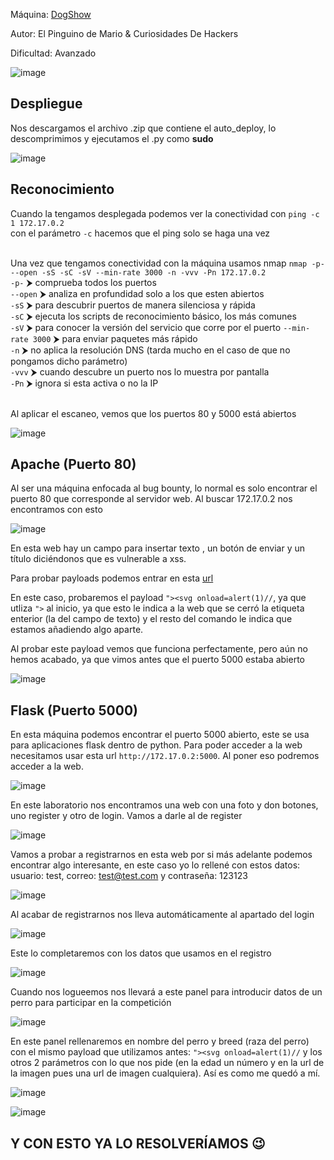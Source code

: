 Máquina: [DogShow](https://bugbountylabs.com/)

Autor: El Pinguino de Mario & Curiosidades De Hackers

Dificultad: Avanzado

![image](images/dogshow.PNG)

## Despliegue

Nos descargamos el archivo .zip que contiene el auto_deploy, lo descomprimimos y ejecutamos el .py como **sudo**

![image](images/despliegue.PNG)


## Reconocimiento

Cuando la tengamos desplegada podemos ver la conectividad con ```ping -c 1 172.17.0.2``` 
<br>
con el parámetro `-c` hacemos que el ping solo se haga una vez<br>
<br>


Una vez que tengamos conectividad con la máquina usamos nmap ```nmap -p- --open -sS -sC -sV --min-rate 3000 -n -vvv -Pn 172.17.0.2``` <br>
`-p-` ⮞ comprueba todos los puertos <br>
`--open` ⮞ analiza en profundidad solo a los que esten abiertos <br>
`-sS` ⮞ para descubrir puertos de manera silenciosa y rápida <br> 
`-sC` ⮞ ejecuta los scripts de reconocimiento básico, los más comunes <br> 
`-sV` ⮞ para conocer la versión del servicio que corre por el puerto
`--min-rate 3000` ⮞ para enviar paquetes más rápido <br> 
`-n` ⮞ no aplica la resolución DNS (tarda mucho en el caso de que no pongamos dicho parámetro)<br> 
`-vvv` ⮞ cuando descubre un puerto nos lo muestra por pantalla <br> 
`-Pn` ⮞ ignora si esta activa o no la IP<br> 
<br>

Al aplicar el escaneo, vemos que los puertos 80 y 5000 está abiertos
<br>

![image](images/nmap.PNG)
<br>

## Apache (Puerto 80)

Al ser una máquina enfocada al bug bounty, lo normal es solo encontrar el puerto 80 que corresponde al servidor web. Al buscar 172.17.0.2 nos encontramos con esto

![image](images/inicio.PNG)

En esta web hay un campo para insertar texto , un botón de enviar y un título diciéndonos que es vulnerable a xss.

Para probar payloads podemos entrar en esta [url](https://github.com/payloadbox/xss-payload-list/blob/master/Intruder/xss-payload-list.txt)

En este caso, probaremos el payload `"><svg onload=alert(1)//`, ya que utliza `">` al inicio, ya que esto le indica a la web que se cerró la etiqueta enterior (la del campo de texto) y el resto del comando le indica que estamos añadiendo algo aparte.

Al probar este payload vemos que funciona perfectamente, pero aún no hemos acabado, ya que vimos antes que el puerto 5000 estaba abierto

![image](images/sol1.PNG)


## Flask (Puerto 5000)

En esta máquina podemos encontrar el puerto 5000 abierto, este se usa para aplicaciones flask dentro de python. Para poder acceder a la web necesitamos usar esta url `http://172.17.0.2:5000`. Al poner eso podremos acceder a la web.

![image](images/lab2.PNG)

En este laboratorio nos encontramos una web con una foto y don botones, uno register y otro de login. Vamos a darle al de register

![image](images/reg.PNG)

Vamos a probar a registrarnos en esta web por si más adelante podemos encontrar algo interesante, en este caso yo lo rellené con estos datos: usuario: test, correo: test@test.com y contraseña: 123123

![image](images/regc.PNG)

Al acabar de registrarnos nos lleva automáticamente al apartado del login


![image](images/login.PNG)

Este lo completaremos con los datos que usamos en el registro


![image](images/loginc.PNG)

Cuando nos logueemos nos llevará a este panel para introducir datos de un perro para participar en la competición

![image](images/panel.PNG)

En este panel rellenaremos en nombre del perro y breed (raza del perro) con el mismo payload que utilizamos antes: `"><svg onload=alert(1)//` y los otros 2 parámetros con lo que nos pide (en la edad un número y en la url de la imagen pues una url de imagen cualquiera). Así es como me quedó a mí.

![image](images/panelc.PNG)


![image](images/final.PNG)


## Y CON ESTO YA LO RESOLVERÍAMOS 😉
